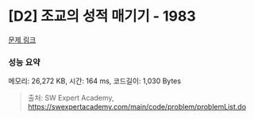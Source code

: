 # [D2] 조교의 성적 매기기 - 1983 

[문제 링크](https://swexpertacademy.com/main/code/problem/problemDetail.do?contestProbId=AV5PwGK6AcIDFAUq) 

### 성능 요약

메모리: 26,272 KB, 시간: 164 ms, 코드길이: 1,030 Bytes



> 출처: SW Expert Academy, https://swexpertacademy.com/main/code/problem/problemList.do
